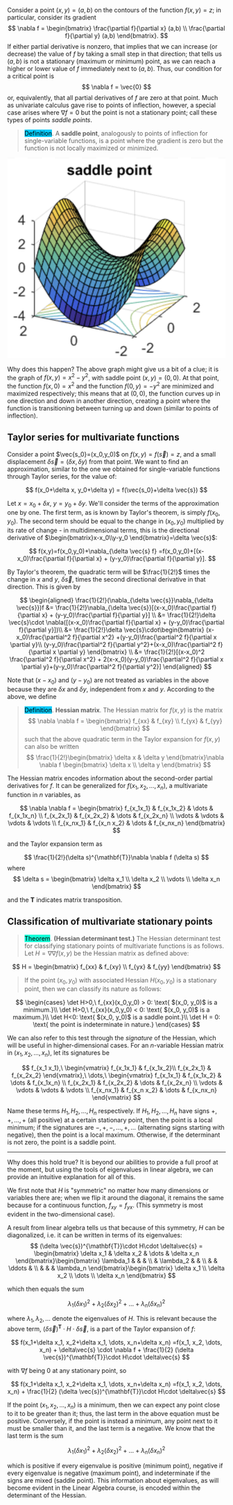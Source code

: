 Consider a point $(x,y)=(a,b)$ on the contours of the function $f(x,y)=z$; in particular, consider its gradient 
$$
 \nabla f = \begin{bmatrix}
        \frac{\partial f}{\partial x} (a,b) \\
        \frac{\partial f}{\partial y} (a,b)
    \end{bmatrix}.
$$
If either partial derivative is nonzero, that implies that we can increase (or decrease) the value of $f$ by taking a small step in that direction; that tells us $(a,b)$ is not a stationary (maximum or minimum) point, as we can reach a higher or lower value of $f$ immediately next to $(a,b)$. Thus, our condition for a critical point is 
$$
\nabla f = \vec{0}
$$
or, equivalently, that all partial derivatives of $f$ are zero at that point. Much as univariate calculus gave rise to points of inflection, however, a special case arises where $\nabla f = 0$ but the point is not a stationary point; call these types of points *saddle points*.

> <span style="background-color: #03cafc; color: black;">Definition</span>. A **saddle point**, analogously to points of inflection for single-variable functions, is a point where the gradient is zero but the function is not locally maximized or minimized.

![alt text](/assets/images/DE-ch4-saddlepoint.png)

Why does this happen? The above graph might give us a bit of a clue; it is the graph of $f(x,y)=x^2-y^2$, with saddle point $(x,y)=(0,0)$. At that point, the function $f(x,0)=x^2$ and the function $f(0,y)=-y^2$ are minimized and maximized respectively; this means that at $(0,0)$, the function curves up in one direction and down in another direction, creating a point where the function is transitioning between turning up and down (similar to points of inflection).

## Taylor series for multivariate functions

Consider a point $\vec{s_0}=(x_0,y_0)$ on $f(x,y)=f(\vec{s})=z$, and a small displacement $\delta \vec{s}=(\delta x, \delta y)$ from that point. We want to find an approximation, similar to the one we obtained for single-variable functions through Taylor series, for the value of:

$$
f(x_0+\delta x, y_0+\delta y) = f(\vec{s_0}+\delta \vec{s})
$$

Let $x = x_0 + \delta x$, $y=y_0 + \delta y$. We'll consider the terms of the approximation one by one. The first term, as is known by Taylor's theorem, is simply $f(x_0,y_0)$. The second term should be equal to the change in $(x_0,y_0)$ multiplied by its rate of change - in multidimensional terms, this is the directional derivative of $\begin{bmatrix}x-x_0\\y-y_0
\end{bmatrix}=\delta \vec{s}$:

$$
f(x,y)=f(x_0,y_0)+\nabla_{\delta \vec{s} f} =f(x_0,y_0)+[(x-x_0)\frac{\partial f}{\partial x} + (y-y_0)\frac{\partial f}{\partial y}].
$$

By Taylor's theorem, the quadratic term will be $\frac{1}{2!}$ times the change in $x$ and $y$, $\delta \vec{s}$, times the second directional derivative in that direction. This is given by 

$$
\begin{aligned}
        \frac{1}{2!}(\nabla_{\delta \vec{s}}\nabla_{\delta \vec{s}})f &= \frac{1}{2!}\nabla_{\delta \vec{s}}[(x-x_0)\frac{\partial f}{\partial x} + (y-y_0)\frac{\partial f}{\partial y}] \\
        &= \frac{1}{2!}\delta \vec{s}\cdot \nabla([(x-x_0)\frac{\partial f}{\partial x} + (y-y_0)\frac{\partial f}{\partial y}])\\
        &= \frac{1}{2!}\delta \vec{s}\cdot\begin{bmatrix}
            (x-x_0)\frac{\partial^2 f}{\partial x^2} +(y-y_0)\frac{\partial^2 f}{\partial x \partial y}\\
            (y-y_0)\frac{\partial^2 f}{\partial y^2}+(x-x_0)\frac{\partial^2 f}{\partial x \partial y}
        \end{bmatrix} \\
        &= \frac{1}{2!}[(x-x_0)^2 \frac{\partial^2 f}{\partial x^2} + 2(x-x_0)(y-y_0)\frac{\partial^2 f}{\partial x \partial y}+(y-y_0)\frac{\partial^2 f}{\partial y^2}]
    \end{aligned}
$$

Note that $(x-x_0)$ and $(y-y_0)$ are not treated as variables in the above because they are $\delta x$ and $\delta y$, independent from $x$ and $y$. According to the above, we define 

> <span style="background-color: #03cafc; color: black;">Definition</span>. **Hessian matrix**. The Hessian matrix for $f(x,y)$ is the matrix
$$
\nabla \nabla f = \begin{bmatrix}
    f_{xx} & f_{xy} \\
    f_{yx} & f_{yy}
\end{bmatrix}
$$
> such that the above quadratic term in the Taylor expansion for $f(x,y)$ can also be written 
$$
 \frac{1}{2!}\begin{bmatrix}
            \delta x & \delta y
        \end{bmatrix}\nabla \nabla f \begin{bmatrix}
            \delta x \\ \delta y
        \end{bmatrix}
$$

The Hessian matrix encodes information about the second-order partial derivatives for $f$. It can be generalized for $f(x_1,x_2,\dots,x_n)$, a multivariate function in $n$ variables, as 

$$
\nabla \nabla f = \begin{bmatrix}
            f_{x_1x_1} & f_{x_1x_2} & \dots & f_{x_1x_n} \\
            f_{x_2x_1} & f_{x_2x_2} & \dots & f_{x_2x_n} \\
            \vdots & \vdots & \vdots & \vdots \\
            f_{x_nx_1} & f_{x_n x_2} & \dots & f_{x_nx_n}
        \end{bmatrix}
$$

and the Taylor expansion term as 

$$
 \frac{1}{2!}(\delta s)^{\mathbf{T}}\nabla \nabla f (\delta s)
$$
where 
$$
\delta s = \begin{bmatrix}
            \delta x_1 \\ \delta x_2 \\ \vdots \\ \delta x_n
        \end{bmatrix}
$$

and the $\mathbf{T}$ indicates matrix transposition.

## Classification of multivariate stationary points

> <span style="background-color: #12ffd7; color: black;">Theorem</span>. **(Hessian determinant test.)** The Hessian determinant test for classifying stationary points of multivariate functions is as follows. Let $H = \nabla \nabla f(x,y)$ be the Hessian matrix as defined above:

$$
H = \begin{bmatrix}
            f_{xx} & f_{xy} \\
            f_{yx} & f_{yy}
        \end{bmatrix}
$$

> If the point $(x_0,y_0)$ with associated Hessian $H(x_0,y_0)$ is a stationary point, then we can classify its nature as follows:

$$
\begin{cases}
            \det H>0,\ f_{xx}(x_0,y_0) > 0: \text{ $(x_0, y_0)$ is a minimum.}\\
            \det H>0,\ f_{xx}(x_0,y_0) < 0: \text{ $(x_0, y_0)$ is a maximum.}\\
            \det H<0: \text{ $(x_0, y_0)$ is a saddle point.}\\
            \det H = 0: \text{ the point is indeterminate in nature.}
        \end{cases}
$$

We can also refer to this test through the *signature* of the Hessian, which will be useful in higher-dimensional cases. For an $n$-variable Hessian matrix in $(x_1,x_2,\dots,x_n)$, let its signatures be

$$
 f_{x_1 x_1},\ \begin{vmatrix}
            f_{x_1x_1} & f_{x_1x_2}\\
            f_{x_2x_1} & f_{x_2x_2}
        \end{vmatrix},\ \dots,\ \begin{vmatrix}
            f_{x_1x_1} & f_{x_1x_2} & \dots & f_{x_1x_n} \\
            f_{x_2x_1} & f_{x_2x_2} & \dots & f_{x_2x_n} \\
            \vdots & \vdots & \vdots & \vdots \\
            f_{x_nx_1} & f_{x_n x_2} & \dots & f_{x_nx_n}
        \end{vmatrix}
$$

Name these terms $H_1, H_2, \dots, H_n$ respectively. If $H_1, H_2, \dots, H_n$ have signs $+, +, \dots, +$ (all positive) at a certain stationary point, then the point is a local minimum; if the signatures are $-, +, -, \dots, +, \dots$ (alternating signs starting with negative), then the point is a local maximum. Otherwise, if the determinant is not zero, the point is a saddle point.

****  

Why does this hold true? It is beyond our abilities to provide a full proof at the moment, but using the tools of eigenvalues in linear algebra, we can provide an intuitive explanation for all of this. 

We first note that $H$ is "symmetric" no matter how many dimensions or variables there are; when we flip it around the diagonal, it remains the same because for a continuous function, $f_{xy}=f_{yx}$. (This symmetry is most evident in the two-dimensional case). 

A result from linear algebra tells us that because of this symmetry, $H$ can be diagonalized, i.e. it can be written in terms of its eigenvalues:
$$
(\delta \vec{s})^{\mathbf{T}}\cdot H\cdot \delta\vec{s} = \begin{bmatrix}
        \delta x_1 & \delta x_2 & \dots & \delta x_n 
    \end{bmatrix}\begin{bmatrix}
        \lambda_1 & & & \\
        & \lambda_2 & & \\
        & & \ddots & \\
        & & & \lambda_n
    \end{bmatrix}\begin{bmatrix}
        \delta x_1 \\ \delta x_2 \\ \dots \\ \delta x_n 
    \end{bmatrix}
$$

which then equals the sum

$$
 \lambda_1(\delta x_1)^2+\lambda_2(\delta x_2)^2 + \dots + \lambda_n(\delta x_n)^2
$$

where $\lambda_1, \lambda_2, \dots$ denote the eigenvalues of $H$. This is relevant because the above term, $(\delta \vec{s})^{\mathbf{T}}\cdot H\cdot \delta\vec{s}$, is a part of the Taylor expansion of $f$:

$$
f(x_1+\delta x_1, x_2+\delta x_1, \dots, x_n+\delta x_n) =f(x_1, x_2, \dots, x_n) + \delta\vec{s} \cdot \nabla f +  \frac{1}{2} (\delta \vec{s})^{\mathbf{T}}\cdot H\cdot \delta\vec{s}
$$

with $\nabla f$ being 0 at any stationary point, so 

$$
f(x_1+\delta x_1, x_2+\delta x_1, \dots, x_n+\delta x_n) =f(x_1, x_2, \dots, x_n) + \frac{1}{2} (\delta \vec{s})^{\mathbf{T}}\cdot H\cdot \delta\vec{s}
$$

If the point $(x_1, x_2, ..., x_n)$ is a minimum, then we can expect any point close to it to be greater than it; thus, the last term in the above equation must be positive. Conversely, if the point is instead a minimum, any point next to it must be smaller than it, and the last term is a negative. We know that the last term is the sum

$$
 \lambda_1(\delta x_1)^2+\lambda_2(\delta x_2)^2 + \dots + \lambda_n(\delta x_n)^2
$$

which is positive if every eigenvalue is positive (minimum point), negative if every eigenvalue is negative (maximum point), and indeterminate if the signs are mixed (saddle point). This information about eigenvalues, as will become evident in the Linear Algebra course, is encoded within the determinant of the Hessian.


